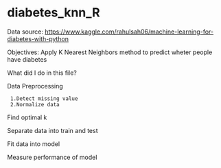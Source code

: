 # diabetes_knn_R
Data source: https://www.kaggle.com/rahulsah06/machine-learning-for-diabetes-with-python

Objectives: Apply K Nearest Neighbors method to predict wheter people have diabetes

What did I do in this file?

  Data Preprocessing
     
     1.Detect missing value
     2.Normalize data
  
  Find optimal k

  Separate data into train and test

  Fit data into model

  Measure performance of model
